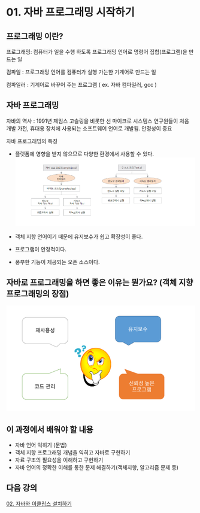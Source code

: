 # 01. 자바 프로그래밍 시작하기

##  프로그래밍 이란?
프로그래밍: 컴퓨터가 일을 수행 하도록 프로그래밍 언어로 명령어 집합(프로그램)을 만드는 일

컴파일 : 프로그래밍 언어를 컴퓨터가 실행 가는한 기계어로 만드는 일

컴파일러 : 기계어로 바꾸어 주는 프로그램 
          ( ex. 자바 컴파일러, gcc )

## 자바 프로그래밍 
자바의 역사 : 1991년 제임스 고슬링을 비롯한 선 마이크로 시스템스 연구원들이 처음 개발
             가전, 휴대용 장치에 사용되는 소프트웨어 언어로 개발됨. 안정성이 중요

자바 프로그래밍의 특징
  * 플랫폼에 영향을 받지 않으므로 다양한 환경에서 사용할 수 있다.
        ![Alt text](./img/vm.PNG)


  * 객체 지향 언어이기 때문에 유지보수가 쉽고 확장성이 좋다.

  * 프로그램이 안정적이다.

  * 풍부한 기능이 제공되는 오픈 소스이다.


## 자바로 프로그래밍을 하면 좋은 이유는 뭔가요? (객체 지향 프로그래밍의 장점)
![why java](./img/usejava.png)

## 이 과정에서 배워야 할 내용
* 자바 언어 익히기 (문법)
* 객체 지향 프로그래밍 개념을 익히고 자바로 구현하기
* 자료 구조의 필요성을 이해하고 구현하기
* 자바 언어의 정확한 이해를 통한 문제 해결하기(객체지향, 알고리즘 문제 등)

## 다음 강의
[02. 자바와 이클립스 설치하기](https://gitlab.com/easyspubjava/javacoursework/-/edit/master/Chapter1/01-02/README.md)

    
